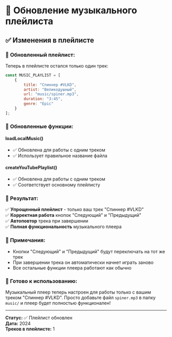 # 🎵 Обновление музыкального плейлиста

## ✅ Изменения в плейлисте

### 🎼 **Обновленный плейлист:**
Теперь в плейлисте остался только один трек:

```javascript
const MUSIC_PLAYLIST = [
    {
        title: "Спиннер #VLKD",
        artist: "Великодушный",
        url: "music/spiner.mp3",
        duration: "3:45",
        genre: "Epic"
    }
];
```

### 🔧 **Обновленные функции:**

#### **loadLocalMusic()**
- ✅ Обновлена для работы с одним треком
- ✅ Использует правильное название файла

#### **createYouTubePlaylist()**
- ✅ Обновлена для работы с одним треком
- ✅ Соответствует основному плейлисту

### 🎯 **Результат:**

✅ **Упрощенный плейлист** - только ваш трек "Спиннер #VLKD"  
✅ **Корректная работа** кнопок "Следующий" и "Предыдущий"  
✅ **Автоповтор** трека при завершении  
✅ **Полная функциональность** музыкального плеера  

### 📝 **Примечания:**

- Кнопки "Следующий" и "Предыдущий" будут переключать на тот же трек
- При завершении трека он автоматически начнет играть заново
- Все остальные функции плеера работают как обычно

### 🚀 **Готово к использованию:**

Музыкальный плеер теперь настроен для работы только с вашим треком "Спиннер #VLKD". Просто добавьте файл `spiner.mp3` в папку `music/` и плеер будет полностью функционален!

---

**Статус:** ✅ Плейлист обновлен  
**Дата:** 2024  
**Треков в плейлисте:** 1 